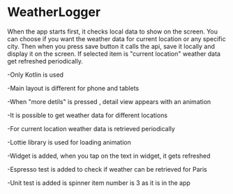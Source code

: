 # WeatherLogger

When the app starts first, it checks local data to show on the screen. You can choose if you want the weather data for current location
or any specific city. Then when you press save button it calls the api, save it locally and display it on the screen. If selected item
is "current location" weather data get refreshed periodically.

-Only Kotlin is used

-Main layout is different for phone and tablets

-When "more detils" is pressed , detail view appears with an animation

-It is possible to get weather data for different locations

-For current location weather data is retrieved periodically

-Lottie library is used for loading animation

-Widget is added, when you tap on the text in widget, it gets refreshed

-Espresso test is added to check if weather can be retrieved for Paris

-Unit test is added is spinner item number is 3 as it is in the app

